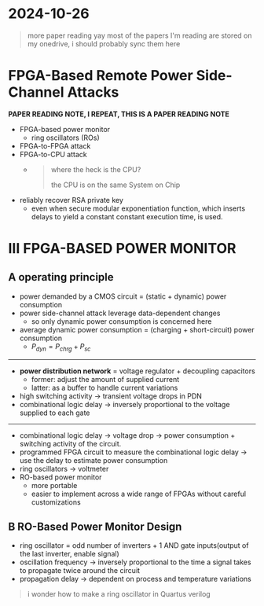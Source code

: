 # 2024-10-26

> more paper reading yay
> most of the papers I'm reading are stored on my onedrive, i should probably sync them here

# FPGA-Based Remote Power Side-Channel Attacks

**PAPER READING NOTE, I REPEAT, THIS IS A PAPER READING NOTE**

- FPGA-based power monitor
  - ring oscillators (ROs)
- FPGA-to-FPGA attack
- FPGA-to-CPU attack
  - > where the heck is the CPU? 
    > 
    > the CPU is on the same System on Chip
- reliably recover RSA private key
  - even when secure modular exponentiation function, which inserts delays to yield a constant constant execution time, is used.

# III FPGA-BASED POWER MONITOR

## A operating principle

- power demanded by a CMOS circuit = (static + dynamic) power consumption
- power side-channel attack leverage data-dependent changes
  - so only dynamic power consumption is concerned here
- average dynamic power consumption = (charging + short-circuit) power consumption
  - $P_{dyn}=P_{chrg}+P_{sc}$
---
- **power distribution network** = voltage regulator + decoupling capacitors
  - former: adjust the amount of supplied current
  - latter: as a buffer to handle current variations
- high switching activity -> transient voltage drops in PDN
- combinational logic delay -> inversely proportional to the voltage supplied to each gate
---
- combinational logic delay -> voltage drop -> power consumption + switching activity of the circuit.
- programmed FPGA circuit to measure the combinational logic delay -> use the delay to estimate power consumption
- ring oscillators -> voltmeter
- RO-based power monitor
  - more portable
  - easier to implement across a wide range of FPGAs without careful customizations

## B RO-Based Power Monitor Design

- ring oscillator = odd number of inverters + 1 AND gate inputs(output of the last inverter, enable signal)
- oscillation frequency -> inversely proportional to the time a signal takes to propagate twice around the circuit
- propagation delay -> dependent on process and temperature variations

> i wonder how to make a ring oscillator in Quartus verilog